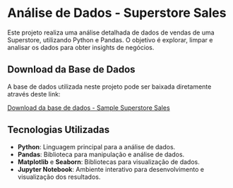 # Análise de Dados - Superstore Sales
Este projeto realiza uma análise detalhada de dados de vendas de uma Superstore, utilizando Python e Pandas. O objetivo é explorar, limpar e analisar os dados para obter insights de negócios.

## Download da Base de Dados

A base de dados utilizada neste projeto pode ser baixada diretamente através deste link:

[Download da base de dados - Sample Superstore Sales](https://community.tableau.com/s/question/0D54T00000CWeX8SAL/sample-superstore-sales-excelxls)

## Tecnologias Utilizadas

- **Python**: Linguagem principal para a análise de dados.
- **Pandas**: Biblioteca para manipulação e análise de dados.
- **Matplotlib** e **Seaborn**: Bibliotecas para visualização de dados.
- **Jupyter Notebook**: Ambiente interativo para desenvolvimento e visualização dos resultados.

